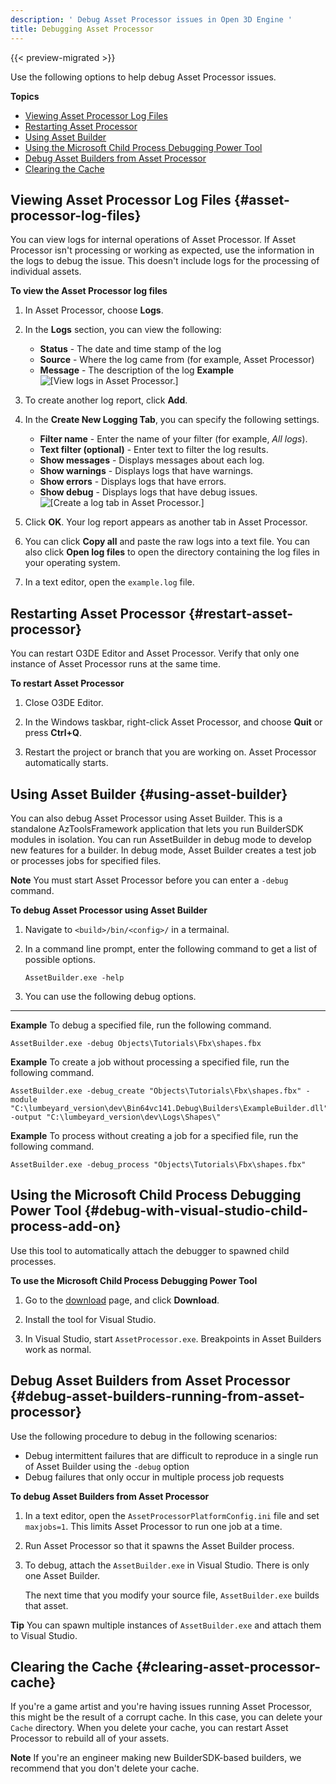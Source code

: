```yaml
---
description: ' Debug Asset Processor issues in Open 3D Engine '
title: Debugging Asset Processor
---
```


{{< preview-migrated >}}

Use the following options to help debug Asset Processor issues\.

**Topics**
+ [Viewing Asset Processor Log Files](#asset-processor-log-files)
+ [Restarting Asset Processor](#restart-asset-processor)
+ [Using Asset Builder](#using-asset-builder)
+ [Using the Microsoft Child Process Debugging Power Tool](#debug-with-visual-studio-child-process-add-on)
+ [Debug Asset Builders from Asset Processor](#debug-asset-builders-running-from-asset-processor)
+ [Clearing the Cache](#clearing-asset-processor-cache)

## Viewing Asset Processor Log Files {#asset-processor-log-files}

You can view logs for internal operations of Asset Processor\. If Asset Processor isn't processing or working as expected, use the information in the logs to debug the issue\. This doesn't include logs for the processing of individual assets\.

**To view the Asset Processor log files**

1. In Asset Processor, choose **Logs**\.

1. In the **Logs** section, you can view the following:
   + **Status** - The date and time stamp of the log
   + **Source** - Where the log came from \(for example, Asset Processor\)
   + **Message** - The description of the log
**Example**
![\[View logs in Asset Processor.\]](/images/user-guide/asset_processor/logs.png)

1. To create another log report, click **Add**\.

1. In the **Create New Logging Tab**, you can specify the following settings\.
   + **Filter name** - Enter the name of your filter \(for example, *All logs*\)\.
   + **Text filter \(optional\)** - Enter text to filter the log results\.
   + **Show messages** - Displays messages about each log\.
   + **Show warnings** - Displays logs that have warnings\.
   + **Show errors** - Displays logs that have errors\.
   + **Show debug** - Displays logs that have debug issues\.
![\[Create a log tab in Asset Processor.\]](/images/user-guide/asset_processor/create-logging-tab.png)

1. Click **OK**\. Your log report appears as another tab in Asset Processor\.

1. You can click **Copy all** and paste the raw logs into a text file\. You can also click **Open log files** to open the directory containing the log files in your operating system.

1. In a text editor, open the `example.log` file\.

## Restarting Asset Processor {#restart-asset-processor}

You can restart O3DE Editor and Asset Processor\. Verify that only one instance of Asset Processor runs at the same time\.

**To restart Asset Processor**

1. Close O3DE Editor\.

1. In the Windows taskbar, right\-click Asset Processor, and choose **Quit** or press **Ctrl\+Q**\.

1. Restart the project or branch that you are working on\. Asset Processor automatically starts\.

## Using Asset Builder {#using-asset-builder}

You can also debug Asset Processor using Asset Builder\. This is a standalone AzToolsFramework application that lets you run BuilderSDK modules in isolation\. You can run AssetBuilder in debug mode to develop new features for a builder\. In debug mode, Asset Builder creates a test job or processes jobs for specified files\.

**Note**
You must start Asset Processor before you can enter a `-debug` command\.

**To debug Asset Processor using Asset Builder**

1. Navigate to `<build>/bin/<config>/` in a termainal.

1. In a command line prompt, enter the following command to get a list of possible options\.

   ```
   AssetBuilder.exe -help
   ```

1. You can use the following debug options\.
****


**Example**
To debug a specified file, run the following command\.

```
AssetBuilder.exe -debug Objects\Tutorials\Fbx\shapes.fbx
```

**Example**
To create a job without processing a specified file, run the following command\.

```
AssetBuilder.exe -debug_create "Objects\Tutorials\Fbx\shapes.fbx" -module "C:\lumbeyard_version\dev\Bin64vc141.Debug\Builders\ExampleBuilder.dll" -output "C:\lumbeyard_version\dev\Logs\Shapes\"
```

**Example**
To process without creating a job for a specified file, run the following command\.

```
AssetBuilder.exe -debug_process "Objects\Tutorials\Fbx\shapes.fbx"
```

## Using the Microsoft Child Process Debugging Power Tool {#debug-with-visual-studio-child-process-add-on}

Use this tool to automatically attach the debugger to spawned child processes\.

**To use the Microsoft Child Process Debugging Power Tool**

1. Go to the [download](https://marketplace.visualstudio.com/items?itemName=vsdbgplat.MicrosoftChildProcessDebuggingPowerTool) page, and click **Download**\.

1. Install the tool for Visual Studio\.

1. In Visual Studio, start `AssetProcessor.exe`\. Breakpoints in Asset Builders work as normal\.

## Debug Asset Builders from Asset Processor {#debug-asset-builders-running-from-asset-processor}

Use the following procedure to debug in the following scenarios:
+ Debug intermittent failures that are difficult to reproduce in a single run of Asset Builder using the `-debug` option
+ Debug failures that only occur in multiple process job requests

**To debug Asset Builders from Asset Processor**

1. In a text editor, open the `AssetProcessorPlatformConfig.ini` file and set `maxjobs=1`\. This limits Asset Processor to run one job at a time\.

1. Run Asset Processor so that it spawns the Asset Builder process\.

1. To debug, attach the `AssetBuilder.exe` in Visual Studio\. There is only one Asset Builder\.

   The next time that you modify your source file, `AssetBuilder.exe` builds that asset\.

**Tip**
You can spawn multiple instances of `AssetBuilder.exe` and attach them to Visual Studio\.

## Clearing the Cache {#clearing-asset-processor-cache}

If you're a game artist and you're having issues running Asset Processor, this might be the result of a corrupt cache\. In this case, you can delete your `Cache` directory\. When you delete your cache, you can restart Asset Processor to rebuild all of your assets\.

**Note**
If you're an engineer making new BuilderSDK\-based builders, we recommend that you don't delete your cache\.
